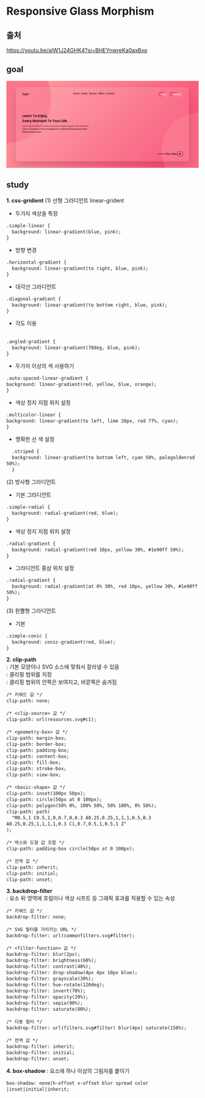 # Responsive Glass Morphism

## 출처

https://youtu.be/alW1J24GHK4?si=BHEYnwreKa0axBxo

## goal

<img src="img/goal.png">

## study

**1. css-gridient**
(1) 선형 그라디언트 linear-grident

- 두가지 색상을 특정

```
.simple-linear {
  background: linear-gradient(blue, pink);
}

```

- 방향 변경

```
.horizontal-gradient {
  background: linear-gradient(to right, blue, pink);
}

```

- 대각선 그라디언트

```
.diagonal-gradient {
  background: linear-gradient(to bottom right, blue, pink);
}

```

- 각도 이용

```

.angled-gradient {
  background: linear-gradient(70deg, blue, pink);
}
```

- 두가지 이상의 색 사용하기

```
.auto-spaced-linear-gradient {
background: linear-gradient(red, yellow, blue, orange);
}

```

- 색상 정지 지점 위치 설정

```
.multicolor-linear {
background: linear-gradient(to left, lime 28px, red 77%, cyan);
}
```

- 명확한 선 색 설정

```
  .striped {
  background: linear-gradient(to bottom left, cyan 50%, palegoldenrod 50%);
  }

```

(2) 방사형 그라디언트

- 기본 그라디언트

```
.simple-radial {
  background: radial-gradient(red, blue);
}

```

- 색상 정지 지점 위치 설정

```
.radial-gradient {
  background: radial-gradient(red 10px, yellow 30%, #1e90ff 50%);
}

```

- 그라디언트 중삼 위치 설정

```
.radial-gradient {
  background: radial-gradient(at 0% 30%, red 10px, yellow 30%, #1e90ff 50%);
}

```

(3) 원뿔형 그라디언트

- 기본

```
.simple-conic {
  background: conic-gradient(red, blue);
}

```

**2. clip-path**  
: 기본 모양이나 SVG 소스에 맞춰서 잘라낼 수 있음  
: 클리핑 범위를 지정  
: 클리핑 범위의 안쪽은 보여지고, 바깥쪽은 숨겨짐

```
/* 키워드 값 */
clip-path: none;

/* <clip-source> 값 */
clip-path: url(resources.svg#c1);

/* <geometry-box> 값 */
clip-path: margin-box;
clip-path: border-box;
clip-path: padding-box;
clip-path: content-box;
clip-path: fill-box;
clip-path: stroke-box;
clip-path: view-box;

/* <basic-shape> 값 */
clip-path: inset(100px 50px);
clip-path: circle(50px at 0 100px);
clip-path: polygon(50% 0%, 100% 50%, 50% 100%, 0% 50%);
clip-path: path(
  "M0.5,1 C0.5,1,0,0.7,0,0.3 A0.25,0.25,1,1,1,0.5,0.3 A0.25,0.25,1,1,1,1,0.3 C1,0.7,0.5,1,0.5,1 Z"
);

/* 박스와 도형 값 조합 */
clip-path: padding-box circle(50px at 0 100px);

/* 전역 값 */
clip-path: inherit;
clip-path: initial;
clip-path: unset;

```

**3. backdrop-filter**  
: 요소 뒤 영역에 흐림이나 색상 시프트 등 그래픽 효과를 적용할 수 있는 속성

```
/* 키워드 값 */
backdrop-filter: none;

/* SVG 필터를 가리키는 URL */
backdrop-filter: url(commonfilters.svg#filter);

/* <filter-function> 값 */
backdrop-filter: blur(2px);
backdrop-filter: brightness(60%);
backdrop-filter: contrast(40%);
backdrop-filter: drop-shadow(4px 4px 10px blue);
backdrop-filter: grayscale(30%);
backdrop-filter: hue-rotate(120deg);
backdrop-filter: invert(70%);
backdrop-filter: opacity(20%);
backdrop-filter: sepia(90%);
backdrop-filter: saturate(80%);

/* 다중 필터 */
backdrop-filter: url(filters.svg#filter) blur(4px) saturate(150%);

/* 전역 값 */
backdrop-filter: inherit;
backdrop-filter: initial;
backdrop-filter: unset;

```

**4. box-shadow**
: 요소에 하나 이상의 그림자를 붙이기

```
box-shadow: none|h-offset v-offset blur spread color |inset|initial|inherit;
```
